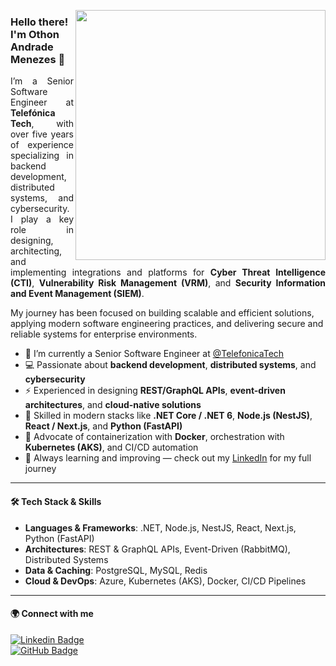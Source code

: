 <img align="right" src="./.github/programming.png" width="400"  > </img>

### Hello there! I'm Othon Andrade Menezes 👋
<p align="justify">
I’m a Senior Software Engineer at <b>Telefónica Tech</b>, with over five years of experience specializing in backend development, distributed systems, and cybersecurity.  
I play a key role in designing, architecting, and implementing integrations and platforms for <b>Cyber Threat Intelligence (CTI)</b>, <b>Vulnerability Risk Management (VRM)</b>, and <b>Security Information and Event Management (SIEM)</b>.  

My journey has been focused on building scalable and efficient solutions, applying modern software engineering practices, and delivering secure and reliable systems for enterprise environments.
</p>

- 🔭 I’m currently a Senior Software Engineer at [@TelefonicaTech](https://github.com/Telefonica)  
- 💻 Passionate about **backend development**, **distributed systems**, and **cybersecurity**  
- ⚡ Experienced in designing **REST/GraphQL APIs**, **event-driven architectures**, and **cloud-native solutions**  
- 🚀 Skilled in modern stacks like **.NET Core / .NET 6**, **Node.js (NestJS)**, **React / Next.js**, and **Python (FastAPI)**  
- 🐳 Advocate of containerization with **Docker**, orchestration with **Kubernetes (AKS)**, and CI/CD automation  
- 📄 Always learning and improving — check out my [LinkedIn](https://www.linkedin.com/in/othon-andrade-menezes-02253085/) for my full journey  

---

#### 🛠️ Tech Stack & Skills
- **Languages & Frameworks**: .NET, Node.js, NestJS, React, Next.js, Python (FastAPI)  
- **Architectures**: REST & GraphQL APIs, Event-Driven (RabbitMQ), Distributed Systems  
- **Data & Caching**: PostgreSQL, MySQL, Redis  
- **Cloud & DevOps**: Azure, Kubernetes (AKS), Docker, CI/CD Pipelines  

---

#### 🌍 Connect with me
[![Linkedin Badge](https://img.shields.io/badge/LinkedIn-0077B5?style=for-the-badge&logo=linkedin&logoColor=white)](https://www.linkedin.com/in/othon-andrade-menezes-02253085/)  
[![GitHub Badge](https://img.shields.io/badge/GitHub-100000?style=for-the-badge&logo=github&logoColor=white)](https://github.com/othonam)  

